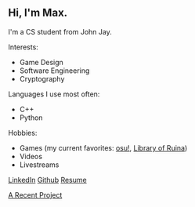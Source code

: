 ## Hi, I'm Max.
I'm a CS student from John Jay.

Interests:
- Game Design
- Software Engineering
- Cryptography

Languages I use most often:
- C++
- Python

Hobbies:
- Games (my current favorites: [osu!](https://osu.ppy.sh), [Library of Ruina](https://store.steampowered.com/app/1256670/Library_Of_Ruina))
- Videos
- Livestreams


[LinkedIn](https://www.linkedin.com/in/maxzoubkov/)
[Github](https://github.com/MaxZoubkov)
[Resume](https://docs.google.com/document/d/1IAtQZx5HSrzpv43ZZfEM9Qxs3-VIwJM6PDAuIINCXO8)

[A Recent Project](https://github.com/MaxZoubkov/CSCI-362-Database-Project)
